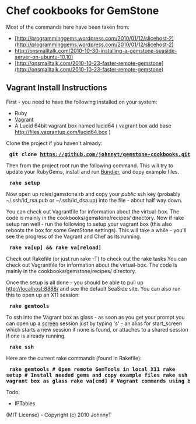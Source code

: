 # Chef cookbooks for GemStone

Most of the commands here have been taken from:

* [http://programminggems.wordpress.com/2010/01/12/slicehost-2](http://programminggems.wordpress.com/2010/01/12/slicehost-2)
* [http://onsmalltalk.com/2010-10-30-installing-a-gemstone-seaside-server-on-ubuntu-10.10)](http://onsmalltalk.com/2010-10-30-installing-a-gemstone-seaside-server-on-ubuntu-10.10)
* [http://onsmalltalk.com/2010-10-23-faster-remote-gemstone](http://onsmalltalk.com/2010-10-23-faster-remote-gemstone)

## Vagrant Install Instructions

First - you need to have the following installed on your system:

* Ruby
* [Vagrant](http://vagrantup.com/)
* A Lucid 64bit vagrant box named lucid64 ( vagrant box add base http://files.vagrantup.com/lucid64.box )

Clone the project if you haven't already:

**<pre>
git clone https://github.com/johnnyt/gemstone-cookbooks.git
</pre>**

Then from the project root run the following command. This will try to update your RubyGems, install and
run [Bundler](http://gembundler.com/), and copy example files. 
**<pre>
rake setup
</pre>**

Now open up roles/gemstone.rb and copy your *public* ssh key (probably ~/.ssh/id_rsa.pub or ~/.ssh/id_dsa.up) into the file - about half way down.

You can check out Vagrantfile for information about the virtual-box. The code is mainly in the cookbooks/gemstone/recipes/ directory.
Now if rake setup ran well - run the following to setup your vagrant box (this also reboots the box for some GemStone settings).
This will take a while - you'll see the progress of the Vagrant and Chef as its running.
**<pre>
rake va[up] && rake va[reload]
</pre>**

Check out Rakefile (or just run rake -T) to check out the rake tasks
You can check out Vagrantfile for information about the virtual-box. The code is mainly in the cookbooks/gemstone/recipes/ directory.

Once the setup is all done - you should be able to pull up [http://localhost:8888/](http://localhost:8888/) and see the default SeaSide site.
You can also run this to open up an X11 session:
**<pre>
rake gemtools
</pre>**

To ssh into the Vagrant box as glass - as soon as you get your prompt you can open up a [screen](http://www.gnu.org/software/screen/)
session just by typing 's' - an alias for start_screen which starts a new session if none is found, or attaches to a shared session if one is already running.
**<pre>
rake ssh
</pre>**

Here are the current rake commands (found in Rakefile):

**<pre>
rake gemtools  # Open remote GemTools in local X11
rake setup     # Install needed gems and copy example files
rake ssh       # SSH into vagrant box as glass
rake va[cmd]   # Vagrant commands using bundle exec
</pre>**

Todo:

* IPTables


(MIT License) - Copyright (c) 2010 JohnnyT
